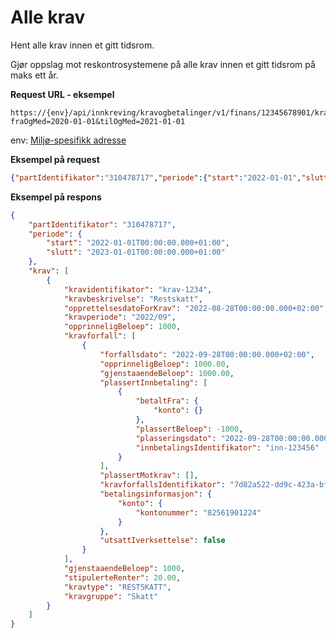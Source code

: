 # Alle krav

Hent alle krav innen et gitt tidsrom.

Gjør oppslag mot reskontrosystemene på alle krav innen et gitt tidsrom på maks ett år.

**Request URL - eksempel**
```
https://{env}/api/innkreving/kravogbetalinger/v1/finans/12345678901/krav?fraOgMed=2020-01-01&tilOgMed=2021-01-01
```
env: [Miljø-spesifikk adresse](https://skatteetaten.github.io/datasamarbeid-api-dokumentasjon/about_miljoer)

**Eksempel på request**

```json
{"partIdentifikator":"310478717","periode":{"start":"2022-01-01","slutt":"2023-01-01"}}
```

**Eksempel på respons**

```json
{
    "partIdentifikator": "310478717",
    "periode": {
        "start": "2022-01-01T00:00:00.000+01:00",
        "slutt": "2023-01-01T00:00:00.000+01:00"
    },
    "krav": [
        {
            "kravidentifikator": "krav-1234",
            "kravbeskrivelse": "Restskatt",
            "opprettelsesdatoForKrav": "2022-08-28T00:00:00.000+02:00",
            "kravperiode": "2022/09",
            "opprinneligBeloep": 1000,
            "kravforfall": [
                {
                    "forfallsdato": "2022-09-28T00:00:00.000+02:00",
                    "opprinneligBeloep": 1000.00,
                    "gjenstaaendeBeloep": 1000.00,
                    "plassertInnbetaling": [
                        {
                            "betaltFra": {
                                "konto": {}
                            },
                            "plassertBeloep": -1000,
                            "plasseringsdato": "2022-09-28T00:00:00.000+02:00",
                            "innbetalingsIdentifikator": "inn-123456"
                        }
                    ],
                    "plassertMotkrav": [],
                    "kravforfallsIdentifikator": "7d82a522-dd9c-423a-bf14-913fe4511248",
                    "betalingsinformasjon": {
                        "konto": {
                            "kontonummer": "82561901224"
                        }
                    },
                    "utsattIverksettelse": false
                }
            ],
            "gjenstaaendeBeloep": 1000,
            "stipulerteRenter": 20.00,
            "kravtype": "RESTSKATT",
            "kravgruppe": "Skatt"
        }
    ]
}
```
